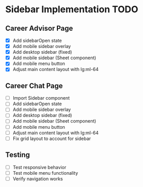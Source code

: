# Sidebar Implementation TODO

## Career Advisor Page

- [x] Add sidebarOpen state
- [x] Add mobile sidebar overlay
- [x] Add desktop sidebar (fixed)
- [x] Add mobile sidebar (Sheet component)
- [x] Add mobile menu button
- [x] Adjust main content layout with lg:ml-64

## Career Chat Page

- [ ] Import Sidebar component
- [ ] Add sidebarOpen state
- [ ] Add mobile sidebar overlay
- [ ] Add desktop sidebar (fixed)
- [ ] Add mobile sidebar (Sheet component)
- [ ] Add mobile menu button
- [ ] Adjust main content layout with lg:ml-64
- [ ] Fix grid layout to account for sidebar

## Testing

- [ ] Test responsive behavior
- [ ] Test mobile menu functionality
- [ ] Verify navigation works
